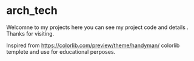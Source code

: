 # arch_tech
Welcomne to my projects 
here you  can see my project code and details .
Thanks for visiting. 


Inspired from https://colorlib.com/preview/theme/handyman/ colorlib templete and use for educational perposes.
